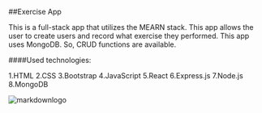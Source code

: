 ##Exercise App

This is a full-stack app that utilizes the MEARN stack. This app allows the user to create users and record what exercise they performed. This app uses MongoDB. So, CRUD functions are available.

####Used technologies:

  1.HTML
  2.CSS
  3.Bootstrap
  4.JavaScript
  5.React
  6.Express.js
  7.Node.js
  8.MongoDB


![markdownlogo](https://imgur.com/X9ETGEc)
